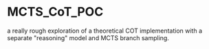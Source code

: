 # MCTS_CoT_POC
a really rough exploration of a theoretical COT implementation with a separate "reasoning" model and MCTS branch sampling.
